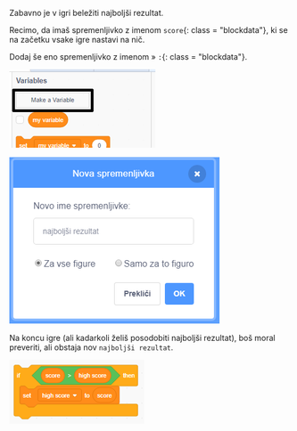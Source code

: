 Zabavno je v igri beležiti najboljši rezultat.

Recimo, da imaš spremenljivko z imenom `score`{: class = "blockdata"}, ki se na začetku vsake igre nastavi na nič.

Dodaj še eno spremenljivko z imenom » `:`{: class = "blockdata"}.

![variables menu with Make a Variable highlighted](images/make-variable-annotated.png)

![new variable popup box with high score as the variable name](images/make-high-score-variable.png)

Na koncu igre (ali kadarkoli želiš posodobiti najboljši rezultat), boš moral preveriti, ali obstaja nov `najboljši rezultat`.

![code blocks require to make high score equal score](images/check-for-high-score.png)